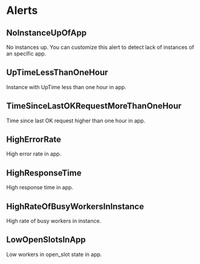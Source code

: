 # Alerts
## NoInstanceUpOfApp
No instances up. You can customize this alert to detect lack of instances of an specific app.

## UpTimeLessThanOneHour
Instance with UpTime less than one hour in app.

## TimeSinceLastOKRequestMoreThanOneHour
Time since last OK request higher than one hour in app.

## HighErrorRate
High error rate in app.

## HighResponseTime
High response time in app.

## HighRateOfBusyWorkersInInstance
High rate of busy workers in instance.

## LowOpenSlotsInApp
Low workers in open_slot state in app.

